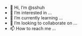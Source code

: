- 👋 Hi, I’m @sshuh
- 👀 I’m interested in ...
- 🌱 I’m currently learning ...
- 💞️ I’m looking to collaborate on ...
- 📫 How to reach me ...

<!---
sshuh/sshuh is a ✨ special ✨ repository because its `README.md` (this file) appears on your GitHub profile.
You can click the Preview link to take a look at your changes.
--->
